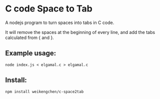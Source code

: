 # C code Space to Tab

A nodejs program to turn spaces into tabs in C code.

It will remove the spaces at the beginning of every line, and add the tabs calculated from { and }.

## Example usage:
```
node index.js < elgamal.c > elgamal.c
```
## Install:
```
npm install weikengchen/c-space2tab
```
